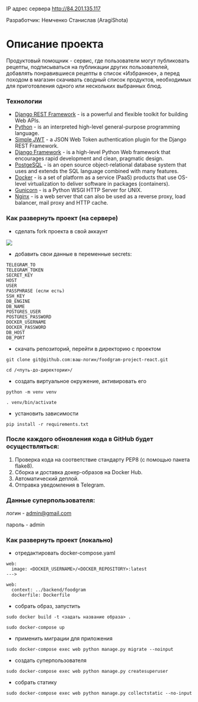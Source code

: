 IP адрес сервера http://84.201.135.117

Разработчик: Немченко Станислав (AragiShota)

# Описание проекта
Продуктовый помощник - сервис, где пользователи могут публиковать рецепты, подписываться на публикации других пользователей, добавлять понравившиеся рецепты в список «Избранное», а перед походом в магазин скачивать сводный список продуктов, необходимых для приготовления одного или нескольких выбранных блюд.
### Технологии
- [Django REST Framework](https://www.django-rest-framework.org/) - is a powerful and flexible toolkit for building Web APIs.
- [Python](https://www.python.org/) - is an interpreted high-level general-purpose programming language.
- [Simple JWT](https://django-rest-framework-simplejwt.readthedocs.io/en/latest/) - a JSON Web Token authentication plugin for the Django REST Framework.
- [Django Framework](https://www.djangoproject.com/) - is a high-level Python Web framework that encourages rapid development and clean, pragmatic design.
- [PostgeSQL](https://www.postgresql.org/) - is an open source object-relational database system that uses and extends the SQL language combined with many features.
- [Docker](https://www.docker.com/) - is a set of platform as a service (PaaS) products that use OS-level virtualization to deliver software in packages (containers).
- [Gunicorn](https://gunicorn.org/) - is a Python WSGI HTTP Server for UNIX.
- [Nginx](https://nginx.org/) - is a web server that can also be used as a reverse proxy, load balancer, mail proxy and HTTP cache.
### Как развернуть проект (на сервере)
 - сделать fork проекта в свой аккаунт

[![](https://img.shields.io/badge/my%20project-fork!-informational?style=for-the-badge&logo=appveyor)](https://github.com/AragiShota/foodgram-project-react/fork)
- добавить свои данные в переменные secrets:
```
TELEGRAM_TO
TELEGRAM_TOKEN
SECRET_KEY
HOST
USER
PASSPHRASE (если есть)
SSH_KEY
DB_ENGINE
DB_NAME
POSTGRES_USER
POSTGRES_PASSWORD
DOCKER_USERNAME
DOCKER_PASSWORD
DB_HOST
DB_PORT
```

- скачать репозиторий, перейти в директорию с проектом

```git clone git@github.com:ваш-логин/foodgram-project-react.git```

```cd /<путь-до-директории>/```

- создать виртуальное окружение, активировать его

```python -m venv venv```

```. venv/bin/activate```

- установить зависимости

```pip install -r requirements.txt```


### После каждого обновления кода в GitHub будет осуществляться:

1. Проверка кода на соответствие стандарту PEP8 (с помощью пакета flake8).
2. Сборка и доставка докер-образов на Docker Hub.
3. Автоматический деплой.
4. Отправка уведомления в Telegram.

### Данные суперпользователя:
логин - admin@gmail.com

пароль - admin

### Как развернуть проект (локально)
- отредактировать docker-compose.yaml
```
web:
  image: <DOCKER_USERNAME>/<DOCKER_REPOSITORY>:latest
--->

web:
  context: ../backend/foodgram
  dockerfile: Dockerfile
```

- собрать образ, запустить

```sudo docker build -t <задать название образа> .```

```sudo docker-compose up```

- применить миграции для приложения

```sudo docker-compose exec web python manage.py migrate --noinput```

- создать суперпользователя

```sudo docker-compose exec web python manage.py createsuperuser```

- собрать статику

```sudo docker-compose exec web python manage.py collectstatic --no-input```
